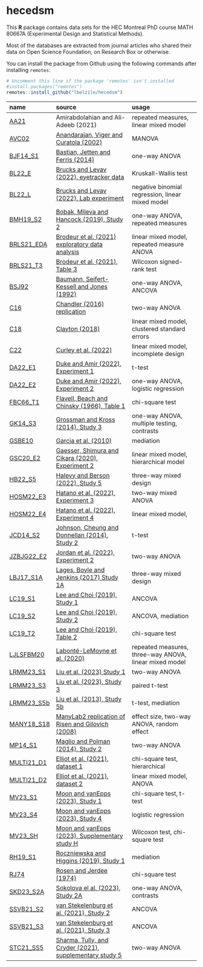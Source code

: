 
# hecedsm

This **R** package contains data sets for the HEC Montreal PhD course
MATH 80667A (Experimental Design and Statistical Methods).

Most of the databases are extracted from journal articles who shared
their data on Open Science Foundation, on Research Box or otherwise.

You can install the package from Github using the following commands
after installing `remotes`:

``` r
# Uncomment this line if the package 'remotes' isn't installed
#install.packages("remotes") 
remotes::install_github("lbelzile/hecedsm")
```

| name                                                                       | source                                                                                              | usage                                                  |
|:---------------------------------------------------------------------------|:----------------------------------------------------------------------------------------------------|:-------------------------------------------------------|
| [AA21](https://lbelzile.github.io/hecedsm/reference/AA21.html)             | Amirabdolahian and Ali-Adeeb (2021)                                                                 | repeated measures, linear mixed model                  |
| [AVC02](https://lbelzile.github.io/hecedsm/reference/AVC02.html)           | [Anandarajan, Viger and Curatola (2002)](https://doi.org/10.1506/5947-NQTC-C3Y5-H46N)               | MANOVA                                                 |
| [BJF14_S1](https://lbelzile.github.io/hecedsm/reference/BJF14_S1.html)     | [Bastian, Jetten and Ferris (2014)](https://doi.org/10.1177/0956797614545886)                       | one-way ANOVA                                          |
| [BL22_E](https://lbelzile.github.io/hecedsm/reference/BL22_E.html)         | [Brucks and Levav (2022), eyetracker data](https://doi.org/10.1038/s41586-022-04643-y)              | Kruskall-Wallis test                                   |
| [BL22_L](https://lbelzile.github.io/hecedsm/reference/BL22_L.html)         | [Brucks and Levav (2022), Lab experiment](https://doi.org/10.1038/s41586-022-04643-y)               | negative binomial regression, linear mixed model       |
| [BMH19_S2](https://lbelzile.github.io/hecedsm/reference/BMH19_S2.html)     | [Bobak, Mileva and Hancock (2019), Study 2](https://doi.org/10.1186/s41235-019-0174-3)              | one-way ANOVA, repeated measures                       |
| [BRLS21_EDA](https://lbelzile.github.io/hecedsm/reference/BRLS21_EDA.html) | [Brodeur et al. (2021) exploratory data analysis](https://doi.org/10.1016/j.aap.2020.105846)        | linear mixed model, repeated measure ANOVA             |
| [BRLS21_T3](https://lbelzile.github.io/hecedsm/reference/BRLS21_T3.html)   | [Brodeur et al. (2021), Table 3](https://doi.org/10.1016/j.aap.2020.105846)                         | Wilcoxon signed-rank test                              |
| [BSJ92](https://lbelzile.github.io/hecedsm/reference/BSJ92.html)           | [Baumann, Seifert-Kessell and Jones (1992)](https://doi.org/10.1080/10862969209547770)              | one-way ANOVA, ANCOVA                                  |
| [C16](https://lbelzile.github.io/hecedsm/reference/C16.html)               | [Chandler (2016) replication](https://doi.org/10.17605/OSF.IO/EZCUJ)                                | two-way ANOVA                                          |
| [C18](https://lbelzile.github.io/hecedsm/reference/C18.html)               | [Clayton (2018)](https://doi.org/10.1017/XPS.2018.8)                                                | linear mixed model, clustered standard errors          |
| [C22](https://lbelzile.github.io/hecedsm/reference/C22.html)               | [Curley et al. (2022)](https://doi.org/10.1080/13218719.2021.1904450)                               | linear mixed model, incomplete design                  |
| [DA22_E1](https://lbelzile.github.io/hecedsm/reference/DA22_E1.html)       | [Duke and Amir (2022), Experiment 1](https://doi.org/10.1287/mksc.2022.1364)                        | t-test                                                 |
| [DA22_E2](https://lbelzile.github.io/hecedsm/reference/DA22_E2.html)       | [Duke and Amir (2022), Experiment 2](https://doi.org/10.1287/mksc.2022.1364)                        | one-way ANOVA, logistic regression                     |
| [FBC66_T1](https://lbelzile.github.io/hecedsm/reference/FBC66_T1.html)     | [Flavell, Beach and Chinsky (1966), Table 1](https://doi.org/10.2307/1126804)                       | chi-square test                                        |
| [GK14_S3](https://lbelzile.github.io/hecedsm/reference/GK14_S3.html)       | [Grossman and Kross (2014), Study 3](https://doi.org/10.1177/0956797614535400)                      | one-way ANOVA, multiple testing, contrasts             |
| [GSBE10](https://lbelzile.github.io/hecedsm/reference/GSBE10.html)         | [Garcia et al. (2010)](https://doi.org/10.1002/ejsp.644)                                            | mediation                                              |
| [GSC20_E2](https://lbelzile.github.io/hecedsm/reference/GSC20_E2.html)     | [Gaesser, Shimura and Cikara (2020), Experiment 2](https://doi.org/10.1037/pspi0000194)             | linear mixed model, hierarchical model                 |
| [HB22_S5](https://lbelzile.github.io/hecedsm/reference/HB22_S5.html)       | [Halevy and Berson (2022), Study 5](https://doi.org/10.1177/00220027221079402)                      | three-way mixed design                                 |
| [HOSM22_E3](https://lbelzile.github.io/hecedsm/reference/HOSM22_E3.html)   | [Hatano et al. (2022), Experiment 3](https://doi.org/10.1037/xge0001255)                            | two-way mixed ANOVA                                    |
| [HOSM22_E4](https://lbelzile.github.io/hecedsm/reference/HOSM22_E4.html)   | [Hatano et al. (2022), Experiment 4](https://doi.org/10.1037/xge0001255)                            | linear mixed model,                                    |
| [JCD14_S2](https://lbelzile.github.io/hecedsm/reference/JCD14_S2.html)     | [Johnson, Cheung and Donnellan (2014), Study 2](https://doi.org/10.1027/1864-9335/a000186)          | t-test                                                 |
| [JZBJG22_E2](https://lbelzile.github.io/hecedsm/reference/JZBJG22_E2.html) | [Jordan et al. (2022), Experiment 2](https://doi.org/10.1098/rsos.211977)                           | two-way ANOVA                                          |
| [LBJ17_S1A](https://lbelzile.github.io/hecedsm/reference/LBJ17_S1A.html)   | [Lages, Boyle and Jenkins (2017) Study 1A](https://doi.org/10.1177/0956797617705391)                | three-way mixed design                                 |
| [LC19_S1](https://lbelzile.github.io/hecedsm/reference/LC19_S1.html)       | [Lee and Choi (2019), Study 1](https://doi.org/10.1016/j.jretconser.2019.03.015)                    | ANCOVA                                                 |
| [LC19_S2](https://lbelzile.github.io/hecedsm/reference/LC19_S2.html)       | [Lee and Choi (2019), Study 2](https://doi.org/10.1016/j.jretconser.2019.03.015)                    | ANCOVA, mediation                                      |
| [LC19_T2](https://lbelzile.github.io/hecedsm/reference/LC19_T2.html)       | [Lee and Choi (2019), Table 2](https://doi.org/10.1016/j.jretconser.2019.03.015)                    | chi-square test                                        |
| [LJLSFBM20](https://lbelzile.github.io/hecedsm/reference/LJLSFBM20.html)   | [Labonté-LeMoyne et al. (2020)](https://doi.org/10.1177/0018720819879310)                           | repeated measures, three-way ANOVA, linear mixed model |
| [LRMM23_S1](https://lbelzile.github.io/hecedsm/reference/LRMM23_S1.html)   | [Liu et al. (2023) Study 1](https://doi.org/10.1037/pspi0000402)                                    | two-way ANOVA                                          |
| [LRMM23_S3](https://lbelzile.github.io/hecedsm/reference/LRMM23_S3.html)   | [Liu et al. (2023), Study 3](https://doi.org/10.1037/pspi0000402)                                   | paired t-test                                          |
| [LRMM23_S5b](https://lbelzile.github.io/hecedsm/reference/LRMM23_S5b.html) | [Liu et al. (2013), Study 5b](https://doi.org/10.1037/pspi0000402)                                  | t-test, mediation                                      |
| [MANY18_S18](https://lbelzile.github.io/hecedsm/reference/MANY18_S18.html) | [ManyLab2 replication of Risen and Gilovich (2008)](https://doi.org/10.1177/2515245918810225)       | effect size, two-way ANOVA, random effect              |
| [MP14_S1](https://lbelzile.github.io/hecedsm/reference/MP14_S1.html)       | [Maglio and Polman (2014), Study 2](https://doi.org/10.1177/0956797614530571)                       | two-way ANOVA                                          |
| [MULTI21_D1](https://lbelzile.github.io/hecedsm/reference/MULTI21_D1.html) | [Elliot et al. (2021), dataset 1](https://doi.org/10.1177/2515245921101)                            | chi-square test, hierarchical                          |
| [MULTI21_D2](https://lbelzile.github.io/hecedsm/reference/MULTI21_D2.html) | [Elliot et al. (2021), dataset 2](https://doi.org/10.1177/2515245921101)                            | linear mixed model, ANOVA                              |
| [MV23_S1](https://lbelzile.github.io/hecedsm/reference/MV23_S1.html)       | [Moon and vanEpps (2023), Study 1](https://doi.org/10.1093/jcr/ucac047)                             | chi-square test, t-test                                |
| [MV23_S4](https://lbelzile.github.io/hecedsm/reference/MV23_S4.html)       | [Moon and vanEpps (2023), Study 4](https://doi.org/10.1093/jcr/ucac047)                             | logistic regression                                    |
| [MV23_SH](https://lbelzile.github.io/hecedsm/reference/MV23_SH.html)       | [Moon and vanEpps (2023), Supplementary study H](https://doi.org/10.1093/jcr/ucac047)               | Wilcoxon test, chi-square test                         |
| [RH19_S1](https://lbelzile.github.io/hecedsm/reference/RH19_S1.html)       | [Roczniewska and Higgins (2019), Study 1](https://doi.org/10.1016/j.jesp.2019.103882)               | mediation                                              |
| [RJ74](https://lbelzile.github.io/hecedsm/reference/RJ74.html)             | [Rosen and Jerdee (1974)](https://doi.org/10.1037/h0035834)                                         | chi-square test                                        |
| [SKD23_S2A](https://lbelzile.github.io/hecedsm/reference/SKD23_S2A.html)   | [Sokolova el al. (2023), Study 2A](https://doi.org/10.1093/jcr/ucad008)                             | one-way ANOVA, contrasts                               |
| [SSVB21_S2](https://lbelzile.github.io/hecedsm/reference/SSVB21_S2.html)   | [van Stekelenburg et al. (2021), Study 2](https://doi.org/10.1177/09567976211007788)                | ANCOVA                                                 |
| [SSVB21_S3](https://lbelzile.github.io/hecedsm/reference/SSVB21_S3.html)   | [van Stekelenburg et al. (2021), Study 3](https://doi.org/10.1177/09567976211007788)                | ANCOVA                                                 |
| [STC21_SS5](https://lbelzile.github.io/hecedsm/reference/STC21_SS5.html)   | [Sharma, Tully, and Cryder (2021), supplementary study 5](https://doi.org/10.1177/0022243721993816) | two-way ANOVA                                          |

